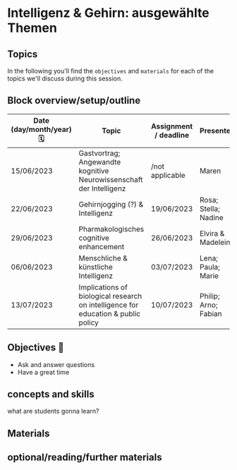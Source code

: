 # Intelligenz & Gehirn: ausgewählte Themen


## Topics 

In the following you'll find the `objectives` and `materials` for each of the topics we'll discuss during this session.

## Block overview/setup/outline


| Date (day/month/year) 🗓  | Topic   | Assignment / deadline | Presenters |
|--------------|-----------|------------|------------|
| 15/06/2023 | Gastvortrag; Angewandte kognitive Neurowissenschaft der Intelligenz  | /not applicable | Maren |
| 22/06/2023 | Gehirnjogging (?) & Intelligenz  | 19/06/2023 | Rosa; Stella; Nadine |
| 29/06/2023 | Pharmakologisches cognitive enhancement | 26/06/2023 | Elvira & Madeleine |
| 06/06/2023 | Menschliche & künstliche Intelligenz | 03/07/2023 | Lena; Paula; Marie |
| 13/07/2023 | Implications of biological research on intelligence for education & public policy | 10/07/2023 | Philip; Arno; Fabian |

## Objectives 📍
- Ask and answer questions
- Have a great time

## concepts and skills

what are students gonna learn?

## Materials



## optional/reading/further materials


